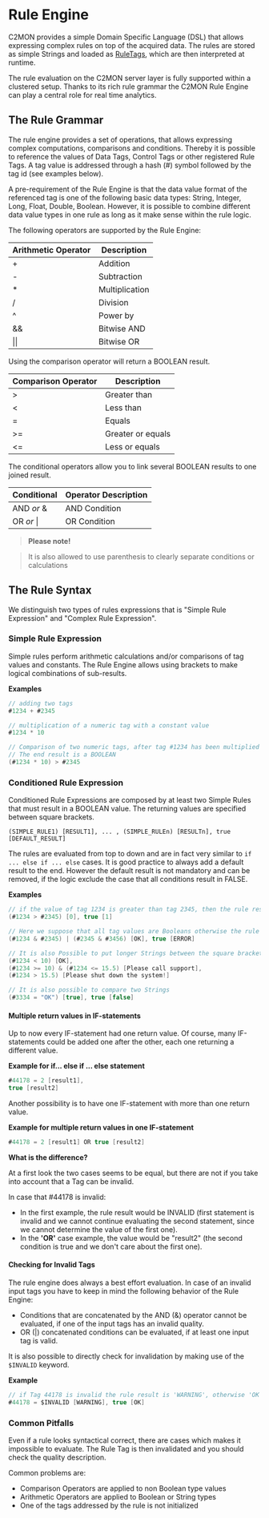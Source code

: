 <a id="_rules_engine"></a>
# Rule Engine

C2MON provides a simple Domain Specific Language (DSL) that allows expressing complex rules on top of the acquired data.
The rules are stored as simple Strings and loaded as [RuleTags](/core-concepts/tags), which are then interpreted at runtime.

The rule evaluation on the C2MON server layer is fully supported within a clustered setup.
Thanks to its rich rule grammar the C2MON Rule Engine can play a central role for real time analytics.

## The Rule Grammar

The rule engine provides a set of operations, that allows expressing complex computations, comparisons and conditions.
Thereby it is possible to reference the values of Data Tags, Control Tags or other registered Rule Tags.
A tag value is addressed through a hash (#) symbol followed by the tag id (see examples below).

A pre-requirement of the Rule Engine is that the data value format of the referenced tag is one of the following basic data types:
String, Integer, Long, Float, Double, Boolean.
However, it is possible to combine different data value types in one rule as long as it make sense within the rule logic.

The following operators are supported by the Rule Engine:

| Arithmetic Operator | Description |
--------------- | -----------------
| + | Addition |
| - | Subtraction |
| * | Multiplication |
| / | Division |
| ^ | Power by |
| && | Bitwise AND |
| &#124;&#124; | Bitwise OR |



Using the comparison operator will return a BOOLEAN result.

| Comparison Operator	| Description |
--------------- | -----------------
| > | Greater than |
| < | Less than |
| = | Equals |
| >= | Greater or equals |
| <= | Less or equals |


The conditional operators allow you to link several BOOLEAN results to one joined result.

|Conditional |Operator	Description |
--------------- | -----------------
|AND _or_ & | AND Condition |
|OR _or_ &#124; | OR Condition |


> **Please note!**

> It is also allowed to use parenthesis to clearly separate conditions or calculations

## The Rule Syntax

We distinguish two types of rules expressions that is "Simple Rule Expression" and "Complex Rule Expression".


### Simple Rule Expression

Simple rules perform arithmetic calculations and/or comparisons of tag values and constants.
The Rule Engine allows using brackets to make logical combinations of sub-results.

**Examples**
```java
// adding two tags
#1234 + #2345

// multiplication of a numeric tag with a constant value
#1234 * 10

// Comparison of two numeric tags, after tag #1234 has been multiplied with 10.
// The end result is a BOOLEAN
(#1234 * 10) > #2345
```



### Conditioned Rule Expression

Conditioned Rule Expressions are composed by at least two Simple Rules that must result in a BOOLEAN value.
The returning values are specified between square brackets.

```
(SIMPLE_RULE1) [RESULT1], ... , (SIMPLE_RULEn) [RESULTn], true [DEFAULT_RESULT]
```

The rules are evaluated from top to down and are in fact very similar to `if ... else if ... else` cases.
It is good practice to always add a default result to the end.
However the default result is not mandatory and can be removed, if the logic exclude the case that all conditions result in FALSE.

**Examples**
```java
// if the value of tag 1234 is greater than tag 2345, then the rule result is 0. Otherwise 1
(#1234 > #2345) [0], true [1]

// Here we suppose that all tag values are Booleans otherwise the rule evaluation would result in an exception
(#1234 & #2345) | (#2345 & #3456) [OK], true [ERROR]

// It is also Possible to put longer Strings between the square brackets.
(#1234 < 10) [OK],
(#1234 >= 10) & (#1234 <= 15.5) [Please call support],
(#1234 > 15.5) [Please shut down the system!]

// It is also possible to compare two Strings
(#3334 = "OK") [true], true [false]
```



#### Multiple return values in IF-statements


Up to now every IF-statement had one return value.
Of course, many IF-statements could be added one after the other, each one returning a different value.

**Example for if... else if ... else statement**
```java
#44178 = 2 [result1],
true [result2]
```

Another possibility is to have one IF-statement with more than one return value.

**Example for multiple return values in one IF-statement**
```java
#44178 = 2 [result1] OR true [result2]
```

**What is the difference?**

At a first look the two cases seems to be equal, but there are not if you take into account that a Tag can be invalid.

In case that #44178 is invalid:

- In the first example, the rule result would be INVALID (first statement is invalid and we cannot continue evaluating the second statement, since we cannot determine the value of the first one).
- In the **'OR'** case example, the value would be "result2" (the second condition is true and we don't care about the first one).

#### Checking for Invalid Tags

The rule engine does always a best effort evaluation.
In case of an invalid input tags you have to keep in mind the following behavior of the Rule Engine:

- Conditions that are concatenated by the AND (&) operator cannot be evaluated, if one of the input tags has an invalid quality.
- OR (|) concatenated conditions can be evaluated, if at least one input tag is valid.

It is also possible to directly check for invalidation by making use of the `$INVALID` keyword.

**Example**
```java
// if Tag 44178 is invalid the rule result is 'WARNING', otherwise 'OK'
#44178 = $INVALID [WARNING], true [OK]
```


### Common Pitfalls

Even if a rule looks syntactical correct, there are cases which makes it impossible to evaluate.
The Rule Tag is then invalidated and you should check the quality description.

Common problems are:

- Comparison Operators are applied to non Boolean type values
- Arithmetic Operators are applied to Boolean or String types
- One of the tags addressed by the rule is not initialized
